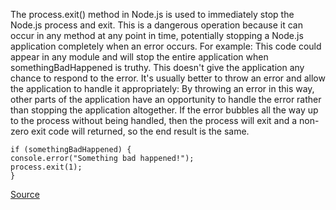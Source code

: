 The process.exit() method in Node.js is used to immediately stop the Node.js process and exit. This is a dangerous operation because it can occur in any method at any point in time, potentially stopping a Node.js application completely when an error occurs. For example:
This code could appear in any module and will stop the entire application when somethingBadHappened is truthy. This doesn't give the application any chance to respond to the error. It's usually better to throw an error and allow the application to handle it appropriately:
By throwing an error in this way, other parts of the application have an opportunity to handle the error rather than stopping the application altogether. If the error bubbles all the way up to the process without being handled, then the process will exit and a non-zero exit code will returned, so the end result is the same.

```
if (somethingBadHappened) {
console.error("Something bad happened!");
process.exit(1);
}

```

[Source](http://eslint.org/docs/rules/no-process-exit)
